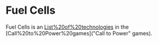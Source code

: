 # Fuel Cells

Fuel Cells is an [List%20of%20technologies](advance) in the [Call%20to%20Power%20games]("Call to Power" games).